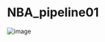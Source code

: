# NBA_pipeline01

![image](https://user-images.githubusercontent.com/105791967/219844752-b6b06f65-7ed5-4f57-9810-db985563d3b1.png)
